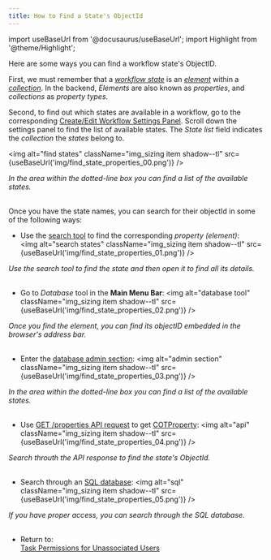 ```yaml
---
title: How to Find a State's ObjectId
---
```

import useBaseUrl from '@docusaurus/useBaseUrl'; 
import Highlight from '@theme/Highlight';

Here are some ways you can find a workflow state's ObjectID.

First, we must remember that a [_workflow state_](/docs/documentation/client/basic_concepts#state) is an [_element_](/docs/documentation/client/basic_concepts#elements) within a [_collection_](/docs/documentation/client/basic_concepts#collection). In the backend, _Elements_ are also known as _properties_, and _collections_ as _property types_.

Second, to find out which states are available in a workflow, go to the corresponding [Create/Edit Workflow Settings Panel](/docs/documentation/admin/workflows/settings_panels/workflow_create_edit#states). Scroll down the settings panel to find the list of available states. The _State list_ field indicates the _collection_ the _states_ belong to.

<img alt="find states" className="img_sizing item shadow--tl" src={useBaseUrl('img/find_state_properties_00.png')} />
<div className="text-center"><em>In the area within the dotted-line box you can find a list of the available states.</em></div>
<br/>

Once you have the state names, you can search for their objectId in some of the following ways:

- Use the [search tool](/docs/documentation/client/client_search) to find the corresponding _property (element)_:  
<img alt="search states" className="img_sizing item shadow--tl" src={useBaseUrl('img/find_state_properties_01.png')} />
<div className="text-center"><em>Use the search tool to find the state and then open it to find all its details.</em></div>
<br/>

- Go to _Database_ tool in the **Main Menu Bar**:
<img alt="database tool" className="img_sizing item shadow--tl" src={useBaseUrl('img/find_state_properties_02.png')} />
<div className="text-center"><em>Once you find the element, you can find its objectID embedded in the browser's address bar.</em></div>
<br/>


- Enter the [database admin section](/docs/documentation/admin/admin_properties): 
<img alt="admin section" className="img_sizing item shadow--tl" src={useBaseUrl('img/find_state_properties_03.png')} />
<div className="text-center"><em>In the area within the dotted-line box you can find a list of the available states.</em></div>
<br/>

- Use [GET /properties API request](/docs/documentation/api/databases/properties) to get [COTProperty](/docs/documentation/models/databases/model_properties): 
<img alt="api" className="img_sizing item shadow--tl" src={useBaseUrl('img/find_state_properties_04.png')} />
<div className="text-center"><em>Search throuth the API response to find the state's ObjectId.</em></div>
<br/>

- Search through an [SQL database](/docs/documentation/sql_bi/overview):
<img alt="sql" className="img_sizing item shadow--tl" src={useBaseUrl('img/find_state_properties_05.png')} />
<div className="text-center"><em>If you have proper access, you can search through the SQL database.</em></div>
<br/>


- Return to:  
[Task Permissions for Unassociated Users](/docs/documentation/api/tasks/tasks#task-permissions-for-unassociated-users)